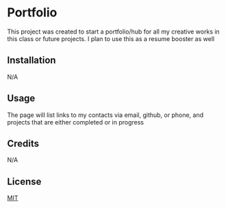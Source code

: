 # Portfolio

This project was created to start a portfolio/hub for all my creative works in this class or future projects. I plan to use this as a resume booster as well

## Installation

N/A

## Usage

The page will list links to my contacts via email, github, or phone, and projects that are either completed or in progress

## Credits

N/A


## License

[MIT](https://choosealicense.com/licenses/mit/)